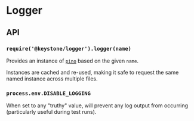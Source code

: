 <!--[meta]
section: api
subSection: utilities
title: Logger
[meta]-->

# Logger

## API

### `require('@keystone/logger').logger(name)`

Provides an instance of [`pino`](https://github.com/pinojs/pino) based on the given `name`.

Instances are cached and re-used, making it safe to request the same named instance across multiple files.

### `process.env.DISABLE_LOGGING`

When set to any "truthy" value, will prevent any log output from occurring (particularly useful during test runs).
